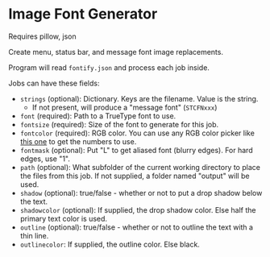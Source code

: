 # Image Font Generator

Requires pillow, json

Create menu, status bar, and message font image replacements.

Program will read `fontify.json` and process each job inside.

Jobs can have these fields:

* `strings` (optional): Dictionary. Keys are the filename. Value is the string.
    - If not present, will produce a "message font" (`STCFNxxx`)
* `font` (required): Path to a TrueType font to use.
* `fontsize` (required): Size of the font to generate for this job.
* `fontcolor` (required): RGB color. You can use any RGB color picker like [this one](https://rgbcolorpicker.com/) to get the numbers to use.
* `fontmask` (optional): Put "L" to get aliased font (blurry edges). For hard edges, use "1".
* `path` (optional): What subfolder of the current working directory to place the files from this job. If not supplied, a folder named "output" will be used.
* `shadow` (optional): true/false - whether or not to put a drop shadow below the text.
* `shadowcolor` (optional): If supplied, the drop shadow color. Else half the primary text color is used.
* `outline` (optional): true/false - whether or not to outline the text with a thin line.
* `outlinecolor`: If supplied, the outline color. Else black.

